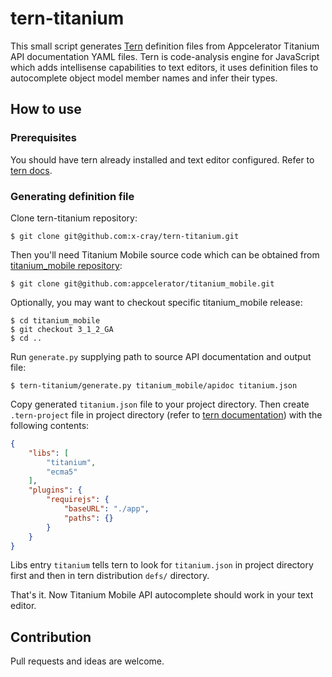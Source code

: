 # tern-titanium

This small script generates [Tern](https://github.com/marijnh/tern) definition files from Appcelerator Titanium API documentation YAML files. Tern is code-analysis engine for JavaScript which adds intellisense capabilities to text editors, it uses definition files to autocomplete object model member names and infer their types.

## How to use

### Prerequisites

You should have tern already installed and text editor configured. Refer to [tern docs](http://ternjs.net/doc/manual.html#editor).

### Generating definition file

Clone tern-titanium repository:

```shell
$ git clone git@github.com:x-cray/tern-titanium.git
```

Then you'll need Titanium Mobile source code which can be obtained from [titanium_mobile repository](https://github.com/appcelerator/titanium_mobile):

```shell
$ git clone git@github.com:appcelerator/titanium_mobile.git
```

Optionally, you may want to checkout specific titanium_mobile release:

```shell
$ cd titanium_mobile
$ git checkout 3_1_2_GA
$ cd ..
```

Run `generate.py` supplying path to source API documentation and output file:

```shell
$ tern-titanium/generate.py titanium_mobile/apidoc titanium.json
```

Copy generated `titanium.json` file to your project directory. Then create `.tern-project` file in project directory (refer to [tern documentation](http://ternjs.net/doc/manual.html#configuration)) with the following contents:

```json
{
	"libs": [
		"titanium",
		"ecma5"
	],
	"plugins": {
		"requirejs": {
			"baseURL": "./app",
			"paths": {}
		}
	}
}
```

Libs entry `titanium` tells tern to look for `titanium.json` in project directory first and then in tern distribution `defs/` directory.

That's it. Now Titanium Mobile API autocomplete should work in your text editor.

## Contribution

Pull requests and ideas are welcome.
